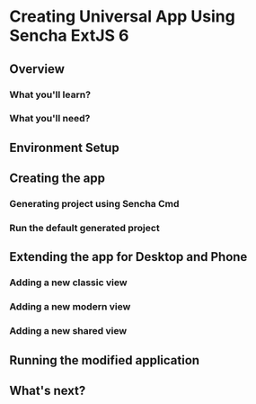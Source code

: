 # Creating Universal App Using Sencha ExtJS 6

## Overview

### What you'll learn?

### What you'll need?

## Environment Setup

## Creating the app

### Generating project using Sencha Cmd

### Run the default generated project

## Extending the app for Desktop and Phone

### Adding a new classic view

### Adding a new modern view

### Adding a new shared view

## Running the modified application

## What's next?
